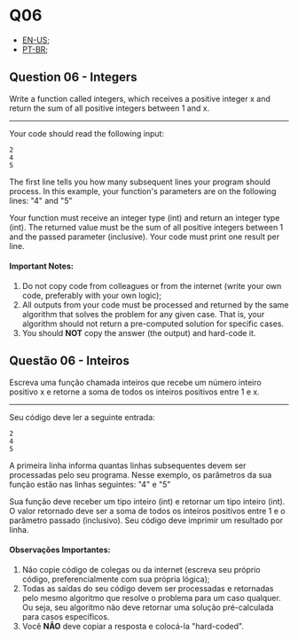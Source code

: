 # Q06

- [EN-US](#question-06---integers);
- [PT-BR](#questão-06---inteiros);

## Question 06 - Integers

Write a function called integers, which receives a positive integer x and
return the sum of all positive integers between 1 and x.

<hr>

Your code should read the following input:
```
2
4
5
```
The first line tells you how many subsequent lines your program should process. In this example, your function's parameters are on the following lines: "4" and "5"

Your function must receive an integer type (int) and return an integer type (int). The returned value must be the sum of all positive integers between 1 and the passed parameter (inclusive). Your code must print one result per line.

#### Important Notes:

1. Do not copy code from colleagues or from the internet (write your own code, preferably with your own logic);
2. All outputs from your code must be processed and returned by the same algorithm that solves the problem for any given case. That is, your algorithm should not return a pre-computed solution for specific cases.
3. You should **NOT** copy the answer (the output) and hard-code it.


## Questão 06 - Inteiros

Escreva uma função chamada inteiros que recebe um número inteiro positivo x e
retorne a soma de todos os inteiros positivos entre 1 e x.

<hr>

Seu código deve ler a seguinte entrada:
```
2
4
5
```
A primeira linha informa quantas linhas subsequentes devem ser processadas pelo seu programa. Nesse exemplo, os parâmetros da sua função estão nas linhas seguintes: "4" e "5"

Sua função deve receber um tipo inteiro (int) e retornar um tipo inteiro (int). O valor retornado deve ser a soma de todos os inteiros positivos entre 1 e o parâmetro passado (inclusivo). Seu código deve imprimir um resultado por linha.

#### Observações Importantes:

1. Não copie código de colegas ou da internet (escreva seu próprio código, preferencialmente com sua própria lógica);
2. Todas as saídas do seu código devem ser processadas e retornadas pelo mesmo algoritmo que resolve o problema para um caso qualquer. Ou seja, seu algoritmo não deve retornar uma solução pré-calculada para casos específicos.
3. Você **NÃO** deve copiar a resposta e colocá-la "hard-coded".
